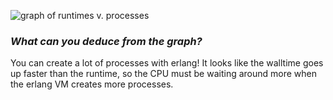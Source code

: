 ![graph of runtimes v. processes](https://github.com/7stud/Programming-Erlang-Exercises-Solutions-Answers/blob/master/Chapter%2012/runtimes.png)

### *What can you deduce from the graph?*
You can create a lot of processes with erlang!  It looks like the walltime goes up faster than the runtime, so the CPU must be waiting around more when the erlang VM creates more processes.
